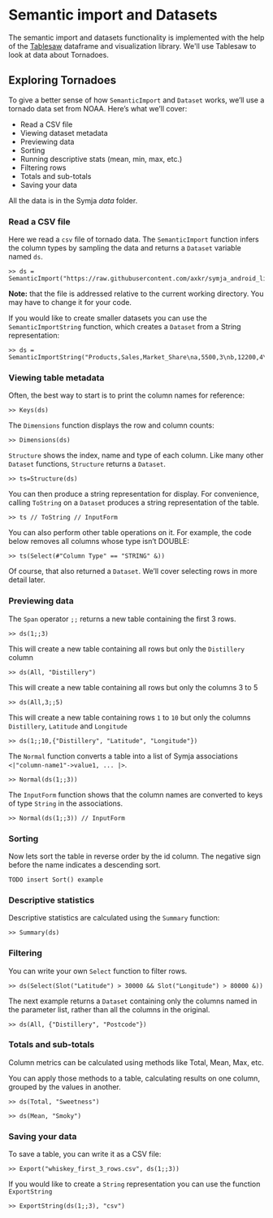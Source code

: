 # Semantic import and Datasets

The semantic import and datasets functionality is implemented with the help of the [Tablesaw](https://github.com/jtablesaw/tablesaw) dataframe and visualization library. We'll use Tablesaw to look at data about Tornadoes.  

## Exploring Tornadoes 

To give a better sense of how `SemanticImport` and `Dataset` works, we’ll use a tornado data set from NOAA. Here’s what we’ll cover:

* Read a CSV file
* Viewing dataset metadata
* Previewing data
* Sorting
* Running descriptive stats (mean, min, max, etc.) 
* Filtering rows
* Totals and sub-totals
* Saving your data

All the data is in the Symja *data* folder.  

### Read a CSV file

Here we read a `csv` file of tornado data. The `SemanticImport` function infers the column types by sampling the data and returns a `Dataset` variable named `ds`.

```
>> ds = SemanticImport("https://raw.githubusercontent.com/axkr/symja_android_library/master/symja_android_library/data/whiskey.csv")
```

**Note:** that the file is addressed relative to the current working directory. You may have to change it for your code. 

If you would like to create smaller datasets you can use the `SemanticImportString` function, which creates a `Dataset` from a String representation:

```
>> ds = SemanticImportString("Products,Sales,Market_Share\na,5500,3\nb,12200,4\nc,60000,33")
```

### Viewing table metadata

Often, the best way to start is to print the column names for reference:

```
>> Keys(ds)
```

The `Dimensions` function displays the row and column counts:

```
>> Dimensions(ds)
```

`Structure` shows the index, name and type of each column. Like many other `Dataset` functions, `Structure` returns a `Dataset`.

```
>> ts=Structure(ds)
```

You can then produce a string representation for display. For convenience, calling `ToString` on a `Dataset` produces a string representation of the table. 

```
>> ts // ToString // InputForm
```

You can also perform other table operations on it. For example, the code below removes all columns whose type isn’t DOUBLE:
            
```
>> ts(Select(#"Column Type" == "STRING" &))
```

Of course, that also returned a `Dataset`. We’ll cover selecting rows in more detail later.

### Previewing data

The `Span` operator `;;` returns a new table containing the first 3 rows.
        
```
>> ds(1;;3)
```

This will create a new table containing all rows but only the `Distillery` column

```
>> ds(All, "Distillery")
```

This will create a new table containing all rows but only the columns 3 to 5

```
>> ds(All,3;;5)
```

This will create a new table containing rows `1` to `10` but only the columns `Distillery`, `Latitude` and `Longitude`
 	
```
>> ds(1;;10,{"Distillery", "Latitude", "Longitude"})
```

The `Normal` function converts a table into a list of Symja associations `<|"column-name1"->value1, ... |>`.

```
>> Normal(ds(1;;3))
```

The `InputForm` function shows that the column names are converted to keys of type `String` in the associations.

```
>> Normal(ds(1;;3)) // InputForm
```

### Sorting

Now lets sort the table in reverse order by the id column. The negative sign before the name indicates a descending sort.

```
TODO insert Sort() example
```

### Descriptive statistics

Descriptive statistics are calculated using the `Summary` function:

```
>> Summary(ds) 
```

### Filtering
 
You can write your own `Select` function to filter rows.

```
>> ds(Select(Slot("Latitude") > 30000 && Slot("Longitude") > 80000 &))
```

The next example returns a `Dataset` containing only the columns named in the parameter list, rather than all the columns in the original.

```
>> ds(All, {"Distillery", "Postcode"})
```

### Totals and sub-totals

Column metrics can be calculated using methods like Total, Mean, Max, etc.

You can apply those methods to a table, calculating results on one column, grouped by the values in another.

```
>> ds(Total, "Sweetness")

>> ds(Mean, "Smoky")
```

### Saving your data

To save a table, you can write it as a CSV file:

```
>> Export("whiskey_first_3_rows.csv", ds(1;;3)) 
```

If you would like to create a `String` representation you can use the function `ExportString`

```
>> ExportString(ds(1;;3), "csv")
```
